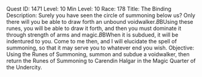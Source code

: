 Quest ID: 1471
Level: 10
Min Level: 10
Race: 178
Title: The Binding
Description: Surely you have seen the circle of summoning below us? Only there will you be able to draw forth an unbound voidwalker.$B$BUsing these runes, you will be able to draw it forth, and then you must dominate it through strength of arms and magic.$B$BWhen it is subdued, it will be indentured to you. Come to me then, and I will elucidate the spell of summoning, so that it may serve you to whatever end you wish.
Objective: Using the Runes of Summoning, summon and subdue a voidwalker, then return the Runes of Summoning to Carendin Halgar in the Magic Quarter of the Undercity.
